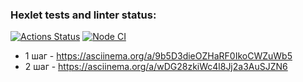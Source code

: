 ### Hexlet tests and linter status:
[![Actions Status](https://github.com/Eserian/frontend-testing-react-project-lvl2/workflows/hexlet-check/badge.svg)](https://github.com/Eserian/frontend-testing-react-project-lvl2/actions)
[![Node CI](https://github.com/Eserian/frontend-testing-react-project-lvl2/actions/workflows/nodejs.yml/badge.svg?branch=main)](https://github.com/Eserian/frontend-testing-react-project-lvl2/actions/workflows/nodejs.yml)


* 1 шаг - https://asciinema.org/a/9b5D3dieOZHaRF0IkoCWZuWb5
* 2 шаг - https://asciinema.org/a/wDG28zkiWc4l8Jj2a3AuSJZN6
